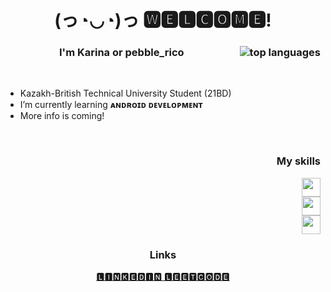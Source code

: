 <h1 align="center"> (っ◔◡◔)っ 🆆🅴🅻🅲🅾🅼🅴! </h1>

<div align="center">
  <h3>I'm Karina or pebble_rico
  <img weight="1" align="right" src="https://github-readme-stats.vercel.app/api/top-langs/?username=pbblerico&layout=compact&theme=holi" alt="top languages"></h3>
</div>

<br>

* Kazakh-British Technical University Student (21BD)
* I’m currently learning **ᴀɴᴅʀᴏɪᴅ ᴅᴇᴠᴇʟᴏᴘᴍᴇɴᴛ**
* More info is coming!

<br>
<div align="right">
  <h3> My skills </h3>
  <a href="https://skillicons.dev">
    <img src="https://skillicons.dev/icons?i=js,html,css,java,kotlin" height="30px"/>
    <br>
    <img src="https://skillicons.dev/icons?i=cpp,angular,django,py,postgres" height="30px"/>
    <br>
    <img src="https://skillicons.dev/icons?i=ts" height="30px"/>
  </a>
</div>

<div align="center">
  <h3>Links</h3>
  <p>
    <a href="https://www.linkedin.com/in/pebblerico/">🅻🅸🅽🅺🅴🅳🅸🅽 </a>
    <a href="https://leetcode.com/pebble_rico/">🅻🅴🅴🆃🅲🅾🅳🅴</a>
  </p>
</div>
